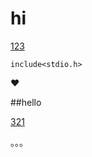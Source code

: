 # hi
   [123](https://github.com/)

```
include<stdio.h>
```

❤

##hello

[321](https://github.com/Mael-zys)

。。。
